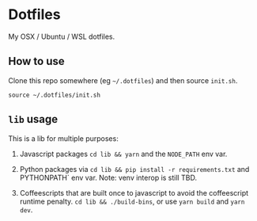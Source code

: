 # Dotfiles

My OSX / Ubuntu / WSL dotfiles.

## How to use

Clone this repo somewhere (eg `~/.dotfiles`) and then source `init.sh`.

    source ~/.dotfiles/init.sh

## `lib` usage

This is a lib for multiple purposes:

1. Javascript packages `cd lib && yarn` and the `NODE_PATH` env var.

2. Python packages via `cd lib && pip install -r requirements.txt` and PYTHONPATH` env
   var. Note: venv interop is still TBD.

3. Coffeescripts that are built once to javascript to avoid the coffeescript
   runtime penalty. `cd lib && ./build-bins`, or use `yarn build` and `yarn dev`.
